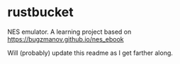 # rustbucket
NES emulator. A learning project based on https://bugzmanov.github.io/nes_ebook

Will (probably) update this readme as I get farther along.
